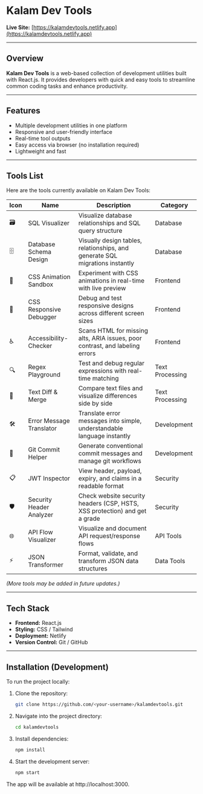 # Kalam Dev Tools

**Live Site:** [https://kalamdevtools.netlify.app](https://kalamdevtools.netlify.app)

---

## Overview

**Kalam Dev Tools** is a web-based collection of development utilities built with React.js. It provides developers with quick and easy tools to streamline common coding tasks and enhance productivity.

---

## Features

- Multiple development utilities in one platform
- Responsive and user-friendly interface
- Real-time tool outputs
- Easy access via browser (no installation required)
- Lightweight and fast

---

## Tools List

Here are the tools currently available on Kalam Dev Tools:

| Icon | Name | Description | Category |
|------|------|-------------|----------|
| 🗃️ | SQL Visualizer | Visualize database relationships and SQL query structure | Database |
| 🗄️ | Database Schema Design | Visually design tables, relationships, and generate SQL migrations instantly | Database |
| 🎨 | CSS Animation Sandbox | Experiment with CSS animations in real-time with live preview | Frontend |
| 📱 | CSS Responsive Debugger | Debug and test responsive designs across different screen sizes | Frontend |
| ♿ | Accessibility-Checker | Scans HTML for missing alts, ARIA issues, poor contrast, and labeling errors | Frontend |
| 🔍 | Regex Playground | Test and debug regular expressions with real-time matching | Text Processing |
| 📝 | Text Diff & Merge | Compare text files and visualize differences side by side | Text Processing |
| 🛠️ | Error Message Translator | Translate error messages into simple, understandable language instantly | Development |
| 🔧 | Git Commit Helper | Generate conventional commit messages and manage git workflows | Development |
| 📋 | JWT Inspector | View header, payload, expiry, and claims in a readable format | Security |
| 🛡️ | Security Header Analyzer | Check website security headers (CSP, HSTS, XSS protection) and get a grade | Security |
| 🌐 | API Flow Visualizer | Visualize and document API request/response flows | API Tools |
| ⚡ | JSON Transformer | Format, validate, and transform JSON data structures | Data Tools |

*(More tools may be added in future updates.)*

---

## Tech Stack

- **Frontend:** React.js
- **Styling:** CSS / Tailwind
- **Deployment:** Netlify
- **Version Control:** Git / GitHub

---

## Installation (Development)

To run the project locally:

1. Clone the repository:

    ```bash
    git clone https://github.com/<your-username>/kalamdevtools.git
    ```

2. Navigate into the project directory:

    ```bash
    cd kalamdevtools
    ```

3. Install dependencies:

    ```bash
    npm install
    ```

4. Start the development server:

    ```bash
    npm start
    ```
The app will be available at http://localhost:3000.


